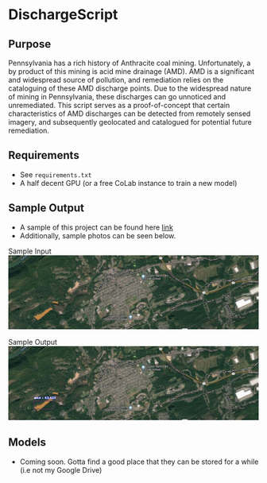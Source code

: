 # DischargeScript
## Purpose
Pennsylvania has a rich history of Anthracite coal mining. Unfortunately, a by product of this mining is acid mine drainage (AMD). AMD is a significant and widespread source of pollution, and remediation relies on the cataloguing of these AMD discharge points. Due to the widespread nature of mining in Pennsylvania, these discharges can go unnoticed and unremediated. This script serves as a proof-of-concept that certain characteristics of AMD discharges can be detected from remotely sensed imagery, and subsequently geolocated and catalogued for potential future remediation. 

## Requirements
* See ```requirements.txt```
* A half decent GPU (or a free CoLab instance to train a new model)

## Sample Output
* A sample of this project can be found here [link](https://learn.codyben.me)
* Additionally, sample photos can be seen below.

Sample Input
![Input Image](sample/1.png)

Sample Output
![Output Image](sample/1.analysis.png)

## Models
* Coming soon. Gotta find a good place that they can be stored for a while (i.e not my Google Drive)



